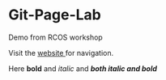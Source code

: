 # Git-Page-Lab
Demo from RCOS workshop

Visit the <a href="https://battistary.github.io/Git-Page-Lab/"> website </a> for navigation.

Here **bold** and *italic* and ***both italic and bold***
